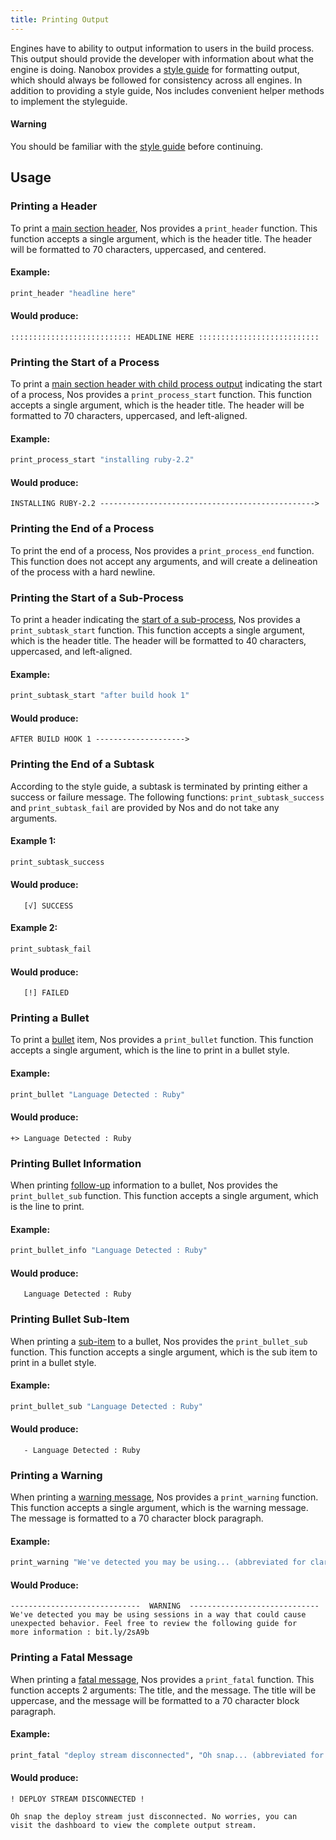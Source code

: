 ```yaml
---
title: Printing Output
---
```


Engines have to ability to output information to users in the build process. This output should provide the developer with information about what the engine is doing. Nanobox provides a [style guide](/engines/style-guide) for formatting output, which should always be followed for consistency across all engines. In addition to providing a style guide, Nos includes convenient helper methods to implement the styleguide.

#### Warning
You should be familiar with the [style guide](/engines/style-guide) before continuing.

## Usage

### Printing a Header

To print a [main section header](/engines/style-guide#main-section-header), Nos provides a `print_header` function. This function accepts a single argument, which is the header title. The header will be formatted to 70 characters, uppercased, and centered.

#### Example:
```bash
print_header "headline here"
```

#### Would produce:
```text
::::::::::::::::::::::::::: HEADLINE HERE :::::::::::::::::::::::::::
```

### Printing the Start of a Process

To print a [main section header with child process output](/engines/style-guide/#main-section-with-child-process-output) indicating the start of a process, Nos provides a `print_process_start` function. This function accepts a single argument, which is the header title. The header will be formatted to 70 characters, uppercased, and left-aligned.

#### Example:
```bash
print_process_start "installing ruby-2.2"
```

#### Would produce:
```text
INSTALLING RUBY-2.2 ------------------------------------------------>
```

### Printing the End of a Process
To print the end of a process, Nos provides a `print_process_end` function. This function does not accept any arguments, and will create a delineation of the process with a hard newline.

### Printing the Start of a Sub-Process

To print a header indicating the [start of a sub-process](/engines/style-guide/#sub-tasks-with-success-failure-status), Nos provides a `print_subtask_start` function. This function accepts a single argument, which is the header title. The header will be formatted to 40 characters, uppercased, and left-aligned.

#### Example:
```bash
print_subtask_start "after build hook 1"
```

#### Would produce:
```text
AFTER BUILD HOOK 1 -------------------->
```

### Printing the End of a Subtask
According to the style guide, a subtask is terminated by printing either a success or failure message. The following functions: `print_subtask_success` and `print_subtask_fail` are provided by Nos and do not take any arguments.

#### Example 1:
```bash
print_subtask_success
```

#### Would produce:
```text
   [√] SUCCESS
```

#### Example 2:
```bash
print_subtask_fail
```

#### Would produce:
```text
   [!] FAILED
```

### Printing a Bullet
To print a [bullet]() item, Nos provides a `print_bullet` function. This function accepts a single argument, which is the line to print in a bullet style.

#### Example:
```bash
print_bullet "Language Detected : Ruby"
```

#### Would produce:
```text
+> Language Detected : Ruby
```

### Printing Bullet Information
When printing [follow-up]() information to a bullet, Nos provides the `print_bullet_sub` function. This function accepts a single argument, which is the line to print.

#### Example:
```bash
print_bullet_info "Language Detected : Ruby"
```

#### Would produce:
```text
   Language Detected : Ruby
```

### Printing Bullet Sub-Item
When printing a [sub-item]() to a bullet, Nos provides the `print_bullet_sub` function. This function accepts a single argument, which is the sub item to print in a bullet style.

#### Example:
```bash
print_bullet_sub "Language Detected : Ruby"
```

#### Would produce:
```text
   - Language Detected : Ruby
```

### Printing a Warning
When printing a [warning message](/engines/style-guide/#warning), Nos provides a `print_warning` function. This function accepts a single argument, which is the warning message. The message is formatted to a 70 character block paragraph.

#### Example:
```bash
print_warning "We've detected you may be using... (abbreviated for clarity)"
```

#### Would Produce:
```text
-----------------------------  WARNING  -----------------------------
We've detected you may be using sessions in a way that could cause
unexpected behavior. Feel free to review the following guide for
more information : bit.ly/2sA9b
```

### Printing a Fatal Message
When printing a [fatal message](/engines/style-guide/#fatal-errors), Nos provides a `print_fatal` function. This function accepts 2 arguments: The title, and the message. The title will be uppercase, and the message will be formatted to a 70 character block paragraph.

#### Example:
```bash
print_fatal "deploy stream disconnected", "Oh snap... (abbreviated for clarity)"
```

#### Would produce:
```text
! DEPLOY STREAM DISCONNECTED !

Oh snap the deploy stream just disconnected. No worries, you can
visit the dashboard to view the complete output stream.
```
